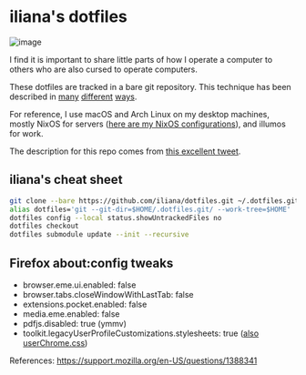 # iliana's dotfiles

![image](https://github.com/iliana/dotfiles/assets/52814/4c77c5e7-8276-46b3-a286-7c75c12e6333)

I find it is important to share little parts of how I operate a computer to others who are also cursed to operate computers.

These dotfiles are tracked in a bare git repository. This technique has been described in [many](https://harfangk.github.io/2016/09/18/manage-dotfiles-with-a-git-bare-repository.html) [different](https://www.atlassian.com/git/tutorials/dotfiles) [ways](https://www.google.com/search?q=dotfiles+bare+git+repo).

For reference, I use macOS and Arch Linux on my desktop machines, mostly NixOS for servers ([here are my NixOS configurations](https://github.com/iliana/nixos-configs)), and illumos for work.

The description for this repo comes from [this excellent tweet](https://twitter.com/cakesandcourage/status/1461481653059129345).

## iliana's cheat sheet

```bash
git clone --bare https://github.com/iliana/dotfiles.git ~/.dotfiles.git
alias dotfiles='git --git-dir=$HOME/.dotfiles.git/ --work-tree=$HOME'
dotfiles config --local status.showUntrackedFiles no
dotfiles checkout
dotfiles submodule update --init --recursive
```

## Firefox about:config tweaks

- browser.eme.ui.enabled: false
- browser.tabs.closeWindowWithLastTab: false
- extensions.pocket.enabled: false
- media.eme.enabled: false
- pdfjs.disabled: true (ymmv)
- toolkit.legacyUserProfileCustomizations.stylesheets: true ([also userChrome.css](https://iliana.fyi/blog/firefox-pinned-tab-attention-icon/))

References: <https://support.mozilla.org/en-US/questions/1388341>
